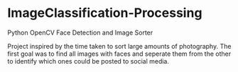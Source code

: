 # ImageClassification-Processing
Python OpenCV Face Detection and Image Sorter

Project inspired by the time taken to sort large amounts of photography. 
The first goal was to find all images with faces and seperate them from the other to identify 
which ones could be posted to social media. 

